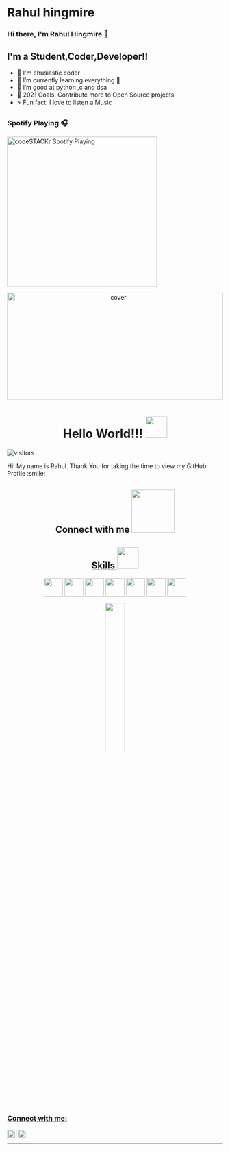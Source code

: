 # Rahul hingmire
### Hi there, I'm Rahul Hingmire 👋
## I'm a Student,Coder,Developer!!

- 🔭 I'm ehusiastic coder
- 🌱 I’m currently learning everything 🤣
- 👯 I’m good at python ,c and dsa
- 🥅 2021 Goals: Contribute more to Open Source projects
- ⚡ Fun fact: I love to listen a Music

### Spotify Playing 🎧

[<img src="https://now-playing-codestackr.vercel.app/api/spotify-playing" alt="codeSTACKr Spotify Playing" width="350" />](https://open.spotify.com/album/28NpsSwjrzxoA4Tr7rH1aT?si=NvXO_UP5RdyYsV3gmZnf2g)
<div align="center">
<img width="100%" height = "250px" src="https://raw.githubusercontent.com/rahulbanerjee26/rahulbanerjee26/main/LinkedIn_Banner.PNG" alt="cover" />
</div>

<h1 align='center'> Hello World!!! <img src = "https://raw.githubusercontent.com/MartinHeinz/MartinHeinz/master/wave.gif" width = 50px> </h1>
<p align='center'>

![visitors](https://visitor-badge.glitch.me/badge?page_id=rahulbanerjee26.rahulbanerjee26)

</p>
<div size='20px'> Hi! My name is Rahul. Thank You for taking the time to view my GitHub Profile :smile: 
<h2 align='center'> Connect with me <img src='https://raw.githubusercontent.com/ShahriarShafin/ShahriarShafin/main/Assets/handshake.gif' width="100px"> </h2>
<p align = 'center'>
<a href = 'https://www.linkedin.com/in/rahul-hingmire-1182521bb/'>

</p>
</div>

<h2 align='center'> Skills <img src = "https://media2.giphy.com/media/QssGEmpkyEOhBCb7e1/giphy.gif?cid=ecf05e47a0n3gi1bfqntqmob8g9aid1oyj2wr3ds3mg700bl&rid=giphy.gif" width = 50px> </h2>
<p align = 'center'>
<img width ='44px' align='center' src ='https://raw.githubusercontent.com/rahulhingmire/githubAboutMeGenerator/main/icons/cpp.svg'>
<img width ='44px' align='center' src ='https://raw.githubusercontent.com/rahulhingmire/githubAboutMeGenerator/main/icons/c.svg'>
<img width ='44px' align='center' src ='https://raw.githubusercontent.com/rahulhingmire/githubAboutMeGenerator/main/icons/python.svg'>
<img width ='44px' align='center' src ='https://raw.githubusercontent.com/rahulhingmire/githubAboutMeGenerator/main/icons/javascript.svg'>
<img width ='44px' align='center' src ='https://raw.githubusercontent.com/rahulhingmire/githubAboutMeGenerator/main/icons/scikit.svg'>
<img width ='44px' align='center' src ='https://raw.githubusercontent.com/rahulhingmire/githubAboutMeGenerator/main/icons/reactjs.svg'>
<img width ='44px' align='center' src ='https://raw.githubusercontent.com/rahulhingmire/githubAboutMeGenerator/main/icons/flask.svg'>
<br>
</p>
<div align='center'>
<img width ='30%' height = '30%'  src='https://cdn.pixabay.com/photo/2018/09/24/08/31/pixel-cells-3699334_1280.png'/>
</div>


### Connect with me:

[<img align="left" alt="codeSTACKr | LinkedIn" width="22px" src="https://cdn.jsdelivr.net/npm/simple-icons@v3/icons/linkedin.svg" />][linkedin]
[<img align="left" alt="codeSTACKr | Instagram" width="22px" src="https://cdn.jsdelivr.net/npm/simple-icons@v3/icons/instagram.svg" />][instagram]

<br />


---

[instagram]: https://www.instagram.com/hingmire_rahul/
[linkedin]: https://www.linkedin.com/in/rahul-hingmire-1182521bb/
